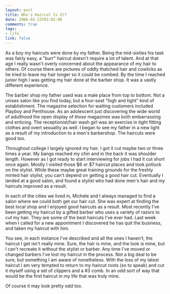 ```yaml
--- 
layout: post
title: Who's Haircut Is It?
date: 2006-02-23T03:02:00
comments: true
tags:
- life
link: false
---
```

As a boy my haircuts were done by my father. Being the mid-sixties his task was fairly easy, a "burr" haircut doesn't require a lot of talent. And at that age I really wasn't overly concerned about the appearance of my hair to others. Of course there are pictures of oddly thatched hair and cowlicks as he tried to leave my hair longer so it could be combed. By the time I reached junior high I was getting my hair done at the barber shop. It was a vastly different experience.

The barber shop my father used was a male place from top to bottom. Not a unisex salon like you find today, but a four-seat "high and tight" kind of establishment. The magazine selection for waiting customers included Playboy and Penthouse. As an adolescent just discovering the wide world of adulthood the open display of _those_ magazines was both embarrassing and enticing. The receptionist/hair wash girl was an exercise in tight fitting clothes and overt sexuality as well. I began to see my father in a new light as a result of my introduction to a men's barbershop. The haircuts were good too.

Throughout college I largely ignored my hair. I got it cut maybe two or three times a year. My bangs reached my chin and in the back it was shoulder length. However as I got ready to start interviewing for jobs I had it cut short once again. Mostly I visited those $6 or $7 haircut places and took potluck on the stylist. While these maybe great training grounds for the freshly minted hair stylist, you can't depend on getting a good hair cut. Eventually I landed at a good salon, and found a stylist who had done men's hair and my haircuts improved as a result.

In each of the cities we lived in, Michele and I always managed to find a salon where we could both get our hair cut. She was expert at finding the best local shop and I enjoyed good haircuts as a result. Most recently I've been getting my haircut by a gifted barber who uses a variety of razors to cut my hair. They are some of the best haircuts I've ever had. Last week when I called for a new appointment I discovered he has quit the business, and taken my haircut with him.

You see, in each instance I've described and all the ones I haven't, the haircut I get isn't really mine. Sure, the hair is mine, and the look is mine, but I can't recreate it without the stylist or barber. Any time I've moved or changed barbers I've lost my haircut in the process. Not a big deal to be sure, but something I am aware of nonetheless. With the loss of my latest haircut I am very tempted to return to my haircut roots (so to speak) and cut it myself using a set of clippers and a #3 comb. In an odd sort of way that would be the first haircut in my life that was truly mine.

Of course it may look pretty odd too.
